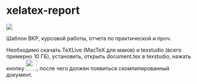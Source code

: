 # xelatex-report

![](https://user-images.githubusercontent.com/70258211/231945328-03c47d16-59b4-4a3d-a21d-a21a6ec67f2e.svg)

Шаблон ВКР, курсовой работы, отчета по практической и проч.

Необходимо скачать TeXLive (MacTeX для маков) и texstudio (всего примерно 10 ГБ), установить, открыть document.tex в texstudio, нажать кнопку <img width="29" src="https://user-images.githubusercontent.com/70258211/231799898-7bc17df1-2cb1-495c-b856-e23343912f64.png">, после чего должен появиться скомпилированный документ.
 

